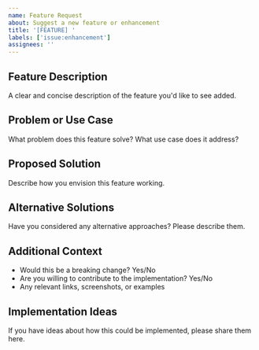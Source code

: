 ```yaml
---
name: Feature Request
about: Suggest a new feature or enhancement
title: '[FEATURE] '
labels: ['issue:enhancement']
assignees: ''
---
```


## Feature Description

A clear and concise description of the feature you'd like to see added.

## Problem or Use Case

What problem does this feature solve? What use case does it address?

## Proposed Solution

Describe how you envision this feature working.

## Alternative Solutions

Have you considered any alternative approaches? Please describe them.

## Additional Context

- Would this be a breaking change? Yes/No
- Are you willing to contribute to the implementation? Yes/No
- Any relevant links, screenshots, or examples

## Implementation Ideas

If you have ideas about how this could be implemented, please share them here.